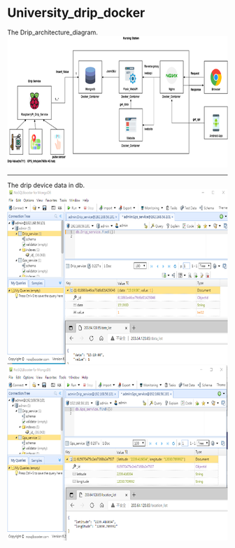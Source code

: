 # University_drip_docker

The Drip_architecture_diagram.<br/>
<img src="ReadmeImage/Drip_architecture_diagram.png" width="700" height="300" alt="0"/>

---
The drip device data in db.<br/>
<img src="ReadmeImage/data1.PNG" width="700" height="400" alt="0"/>
<img src="ReadmeImage/data2.PNG" width="700" height="400" alt="0"/>


